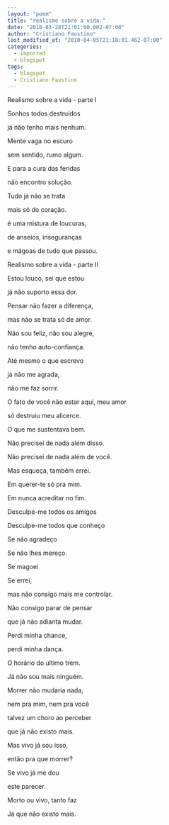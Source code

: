 ```yaml
---
layout: "poem"
title: "realismo sobre a vida."
date: "2010-03-28T21:01:00.002-07:00"
author: "Cristiano Faustino"
last_modified_at: "2010-04-05T21:18:01.462-07:00"
categories:
  - imported
  - blogspot
tags:
  - blogspot
  - Cristiano Faustino
---
```


Realismo sobre a vida - parte I

Sonhos todos destruídos

já não tenho mais nenhum.

Mente vaga no escuro

sem sentido, rumo algum.

E para a cura das feridas

não encontro solução.

Tudo já não se trata

mais só do coração.

é uma mistura de loucuras,

de anseios, inseguranças

e mágoas de tudo que passou.

Realismo sobre a vida - parte II

Estou louco, sei que estou

já não suporto essa dor.

Pensar não fazer a diferença,

mas não se trata só de amor.

Não sou feliz, não sou alegre,

não tenho auto-confiança.

Até mesmo o que escrevo

já não me agrada,

não me faz sorrir.

O fato de você não estar aqui, meu amor

só destruiu meu alicerce.

O que me sustentava bem.

Não precisei de nada além disso.

Não precisei de nada além de você.

Mas esqueça, também errei.

Em querer-te só pra mim.

Em nunca acreditar no fim.

Desculpe-me todos os amigos

Desculpe-me todos que conheço

Se não agradeço

Se não lhes mereço.

Se magoei

Se errei, 

mas não consigo mais me controlar.

Não consigo parar de pensar

que já não adianta mudar.

Perdi minha chance,

perdi minha dança.

O horário do ultimo trem.

Já não sou mais ninguém.

Morrer não mudaria nada,

nem pra mim, nem pra você

talvez um choro ao perceber

que já não existo mais.

Mas vivo já sou isso,

então pra que morrer?

Se vivo já me dou 

este parecer.

Morto ou vivo, tanto faz

Já que não existo mais.